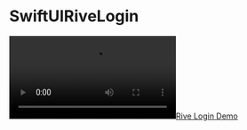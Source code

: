 # SwiftUIRiveLogin

[![Rive Login Demo](https://github.com/Richa0305/images/blob/main/rivelogin.mp4)](https://github.com/Richa0305/images/blob/main/rivelogin.mp4)

